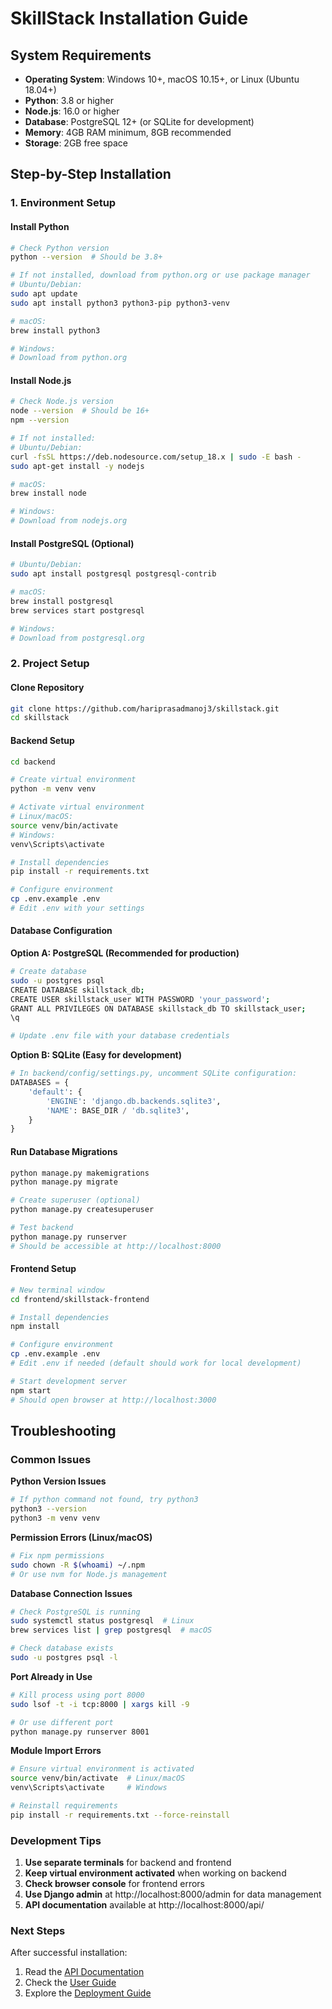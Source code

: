 # SkillStack Installation Guide

## System Requirements

- **Operating System**: Windows 10+, macOS 10.15+, or Linux (Ubuntu 18.04+)
- **Python**: 3.8 or higher
- **Node.js**: 16.0 or higher
- **Database**: PostgreSQL 12+ (or SQLite for development)
- **Memory**: 4GB RAM minimum, 8GB recommended
- **Storage**: 2GB free space

## Step-by-Step Installation

### 1. Environment Setup

#### Install Python
```bash
# Check Python version
python --version  # Should be 3.8+

# If not installed, download from python.org or use package manager
# Ubuntu/Debian:
sudo apt update
sudo apt install python3 python3-pip python3-venv

# macOS:
brew install python3

# Windows:
# Download from python.org
```

#### Install Node.js
```bash
# Check Node.js version
node --version  # Should be 16+
npm --version

# If not installed:
# Ubuntu/Debian:
curl -fsSL https://deb.nodesource.com/setup_18.x | sudo -E bash -
sudo apt-get install -y nodejs

# macOS:
brew install node

# Windows:
# Download from nodejs.org
```

#### Install PostgreSQL (Optional)
```bash
# Ubuntu/Debian:
sudo apt install postgresql postgresql-contrib

# macOS:
brew install postgresql
brew services start postgresql

# Windows:
# Download from postgresql.org
```

### 2. Project Setup

#### Clone Repository
```bash
git clone https://github.com/hariprasadmanoj3/skillstack.git
cd skillstack
```

#### Backend Setup
```bash
cd backend

# Create virtual environment
python -m venv venv

# Activate virtual environment
# Linux/macOS:
source venv/bin/activate
# Windows:
venv\Scripts\activate

# Install dependencies
pip install -r requirements.txt

# Configure environment
cp .env.example .env
# Edit .env with your settings
```

#### Database Configuration

**Option A: PostgreSQL (Recommended for production)**
```bash
# Create database
sudo -u postgres psql
CREATE DATABASE skillstack_db;
CREATE USER skillstack_user WITH PASSWORD 'your_password';
GRANT ALL PRIVILEGES ON DATABASE skillstack_db TO skillstack_user;
\q

# Update .env file with your database credentials
```

**Option B: SQLite (Easy for development)**
```python
# In backend/config/settings.py, uncomment SQLite configuration:
DATABASES = {
    'default': {
        'ENGINE': 'django.db.backends.sqlite3',
        'NAME': BASE_DIR / 'db.sqlite3',
    }
}
```

#### Run Database Migrations
```bash
python manage.py makemigrations
python manage.py migrate

# Create superuser (optional)
python manage.py createsuperuser

# Test backend
python manage.py runserver
# Should be accessible at http://localhost:8000
```

#### Frontend Setup
```bash
# New terminal window
cd frontend/skillstack-frontend

# Install dependencies
npm install

# Configure environment
cp .env.example .env
# Edit .env if needed (default should work for local development)

# Start development server
npm start
# Should open browser at http://localhost:3000
```

## Troubleshooting

### Common Issues

**Python Version Issues**
```bash
# If python command not found, try python3
python3 --version
python3 -m venv venv
```

**Permission Errors (Linux/macOS)**
```bash
# Fix npm permissions
sudo chown -R $(whoami) ~/.npm
# Or use nvm for Node.js management
```

**Database Connection Issues**
```bash
# Check PostgreSQL is running
sudo systemctl status postgresql  # Linux
brew services list | grep postgresql  # macOS

# Check database exists
sudo -u postgres psql -l
```

**Port Already in Use**
```bash
# Kill process using port 8000
sudo lsof -t -i tcp:8000 | xargs kill -9

# Or use different port
python manage.py runserver 8001
```

**Module Import Errors**
```bash
# Ensure virtual environment is activated
source venv/bin/activate  # Linux/macOS
venv\Scripts\activate     # Windows

# Reinstall requirements
pip install -r requirements.txt --force-reinstall
```

### Development Tips

1. **Use separate terminals** for backend and frontend
2. **Keep virtual environment activated** when working on backend
3. **Check browser console** for frontend errors
4. **Use Django admin** at http://localhost:8000/admin for data management
5. **API documentation** available at http://localhost:8000/api/

### Next Steps

After successful installation:
1. Read the [API Documentation](API.md)
2. Check the [User Guide](USER_GUIDE.md)
3. Explore the [Deployment Guide](DEPLOYMENT.md)
